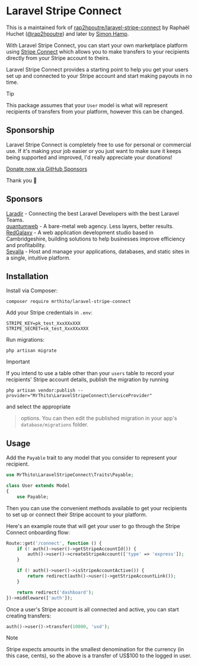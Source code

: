 # Laravel Stripe Connect

This is a maintained fork of [rap2hpoutre/laravel-stripe-connect](https://github.com/rap2hpoutre/laravel-stripe-connect)
by Raphaël Huchet ([@rap2hpoutre](https://github.com/rap2hpoutre)) and later by [Simon Hamp](https://github.com/simonhamp).

With Laravel Stripe Connect, you can start your own marketplace platform using [Stripe Connect](https://stripe.com/connect)
which allows you to make transfers to your recipients directly from your Stripe account to theirs.

Laravel Stripe Connect provides a starting point to help you get your users set up and connected to your Stripe account
and start making payouts in no time.

> [!TIP]
> This package assumes that your `User` model is what will represent recipients of transfers from your platform,
> however this can be changed.

## Sponsorship

Laravel Stripe Connect is completely free to use for personal or commercial use. If it's making your job easier or you just want to
make sure it keeps being supported and improved, I'd really appreciate your donations!

[Donate now via GitHub Sponsors](https://github.com/sponsors/mrthito)

Thank you 🙏

## Sponsors

[Laradir](https://laradir.com/?ref=laravel-stripe-connect-github) - Connecting the best Laravel Developers with the best Laravel Teams.  
[quantumweb](https://quantumweb.co/?ref=mrthito/laravel-stripe-connect-github) - A bare-metal web agency. Less layers, better results.  
[RedGalaxy](https://www.redgalaxy.co.uk) - A web application development studio based in Cambridgeshire, building solutions to help businesses improve efficiency and profitability.  
[Sevalla](https://sevalla.com/?utm_source=nativephp&utm_medium=Referral&utm_campaign=homepage) - Host and manage your applications, databases, and static sites in a single, intuitive platform.

## Installation

Install via Composer:

```
composer require mrthito/laravel-stripe-connect
```

Add your Stripe credentials in `.env`:

```
STRIPE_KEY=pk_test_XxxXXxXXX
STRIPE_SECRET=sk_test_XxxXXxXXX
```

Run migrations:

```
php artisan migrate
```

> [!IMPORTANT]
> If you intend to use a table other than your `users` table to record your recipients' Stripe account
> details, publish the migration by running

```
php artisan vendor:publish --provider="MrThito\LaravelStripeConnect\ServiceProvider"
```

and select the appropriate

> options. You can then edit the published migration in your app's `database/migrations` folder.

## Usage

Add the `Payable` trait to any model that you consider to represent your recipient.

```php
use MrThito\LaravelStripeConnect\Traits\Payable;

class User extends Model
{
    use Payable;
```

Then you can use the convenient methods available to get your recipients to set up or connect their
Stripe account to your platform.

Here's an example route that will get your user to go through the Stripe Connect onboarding flow:

```php
Route::get('/connect', function () {
    if (! auth()->user()->getStripeAccountId()) {
        auth()->user()->createStripeAccount(['type' => 'express']);
    }

    if (! auth()->user()->isStripeAccountActive()) {
        return redirect(auth()->user()->getStripeAccountLink());
    }

    return redirect('dashboard');
})->middleware(['auth']);
```

Once a user's Stripe account is all connected and active, you can start creating transfers:

```php
auth()->user()->transfer(10000, 'usd');
```

> [!NOTE]
> Stripe expects amounts in the smallest denomination for the currency (in this case, cents),
> so the above is a transfer of US$100 to the logged in user.
